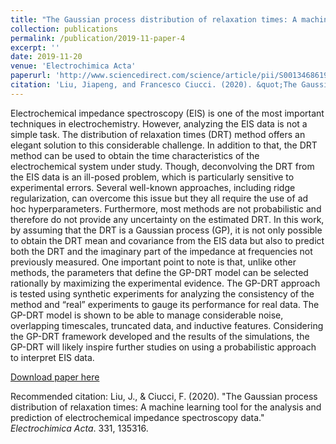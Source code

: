 ```yaml
---
title: "The Gaussian process distribution of relaxation times: A machine learning tool for the analysis and prediction of electrochemical impedance spectroscopy data"
collection: publications
permalink: /publication/2019-11-paper-4
excerpt: ''
date: 2019-11-20
venue: 'Electrochimica Acta'
paperurl: 'http://www.sciencedirect.com/science/article/pii/S0013468619321887'
citation: 'Liu, Jiapeng, and Francesco Ciucci. (2020). &quot;The Gaussian process distribution of relaxation times: A machine learning tool for the analysis and prediction of electrochemical impedance spectroscopy data.&quot; <i>Electrochimica Acta</i>. 331, 135316.'
---
```

Electrochemical impedance spectroscopy (EIS) is one of the most important techniques in electrochemistry. However, analyzing the EIS data is not a simple task. The distribution of relaxation times (DRT) method offers an elegant solution to this considerable challenge. In addition to that, the DRT method can be used to obtain the time characteristics of the electrochemical system under study. Though, deconvolving the DRT from the EIS data is an ill-posed problem, which is particularly sensitive to experimental errors. Several well-known approaches, including ridge regularization, can overcome this issue but they all require the use of ad hoc hyperparameters. Furthermore, most methods are not probabilistic and therefore do not provide any uncertainty on the estimated DRT. In this work, by assuming that the DRT is a Gaussian process (GP), it is not only possible to obtain the DRT mean and covariance from the EIS data but also to predict both the DRT and the imaginary part of the impedance at frequencies not previously measured. One important point to note is that, unlike other methods, the parameters that define the GP-DRT model can be selected rationally by maximizing the experimental evidence. The GP-DRT approach is tested using synthetic experiments for analyzing the consistency of the method and “real” experiments to gauge its performance for real data. The GP-DRT model is shown to be able to manage considerable noise, overlapping timescales, truncated data, and inductive features. Considering the GP-DRT framework developed and the results of the simulations, the GP-DRT will likely inspire further studies on using a probabilistic approach to interpret EIS data.

[Download paper here](http://jiapeng-liu.github.io/files/paper4.pdf)

Recommended citation: Liu, J., & Ciucci, F. (2020). "The Gaussian process distribution of relaxation times: A machine learning tool for the analysis and prediction of electrochemical impedance spectroscopy data." <i>Electrochimica Acta</i>. 331, 135316.
